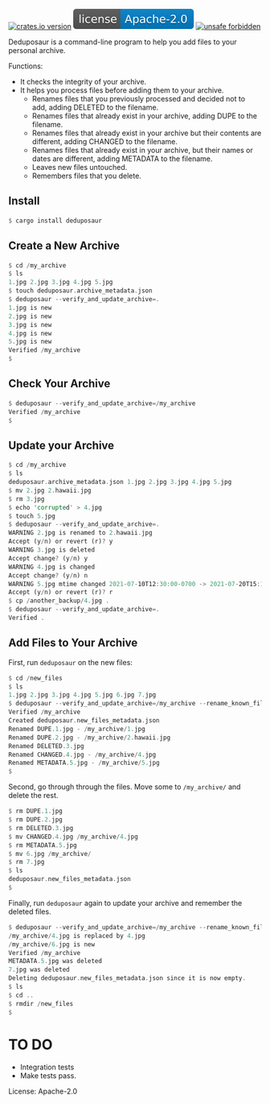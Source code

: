 [![crates.io version](https://img.shields.io/crates/v/deduposaur.svg)](https://crates.io/crates/deduposaur)
[![license: Apache 2.0](https://raw.githubusercontent.com/mleonhard/deduposaur/main/license-apache-2.0.svg)](https://github.com/mleonhard/deduposaur/blob/main/LICENSE)
[![unsafe forbidden](https://gitlab.com/leonhard-llc/ops/-/raw/main/unsafe-forbidden.svg)](https://github.com/rust-secure-code/safety-dance/)

Deduposaur is a command-line program to help you add files to your personal archive.

Functions:
- It checks the integrity of your archive.
- It helps you process files before adding them to your archive.
   - Renames files that you previously processed and decided not to add,
     adding DELETED to the filename.
   - Renames files that already exist in your archive,
     adding DUPE to the filename.
   - Renames files that already exist in your archive but their contents
     are different, adding CHANGED to the filename.
   - Renames files that already exist in your archive, but their names
     or dates are different, adding METADATA to the filename.
   - Leaves new files untouched.
   - Remembers files that you delete.

## Install
```rust
$ cargo install deduposaur
```

## Create a New Archive
```rust
$ cd /my_archive
$ ls
1.jpg 2.jpg 3.jpg 4.jpg 5.jpg
$ touch deduposaur.archive_metadata.json
$ deduposaur --verify_and_update_archive=.
1.jpg is new
2.jpg is new
3.jpg is new
4.jpg is new
5.jpg is new
Verified /my_archive
$
```

## Check Your Archive
```rust
$ deduposaur --verify_and_update_archive=/my_archive
Verified /my_archive
$
```

## Update your Archive
```rust
$ cd /my_archive
$ ls
deduposaur.archive_metadata.json 1.jpg 2.jpg 3.jpg 4.jpg 5.jpg
$ mv 2.jpg 2.hawaii.jpg
$ rm 3.jpg
$ echo 'corrupted' > 4.jpg
$ touch 5.jpg
$ deduposaur --verify_and_update_archive=.
WARNING 2.jpg is renamed to 2.hawaii.jpg
Accept (y/n) or revert (r)? y
WARNING 3.jpg is deleted
Accept change? (y/n) y
WARNING 4.jpg is changed
Accept change? (y/n) n
WARNING 5.jpg mtime changed 2021-07-10T12:30:00-0700 -> 2021-07-20T15:11:03-0700
Accept (y/n) or revert (r)? r
$ cp /another_backup/4.jpg .
$ deduposaur --verify_and_update_archive=.
Verified .
```

## Add Files to Your Archive
First, run `deduposaur` on the new files:
```rust
$ cd /new_files
$ ls
1.jpg 2.jpg 3.jpg 4.jpg 5.jpg 6.jpg 7.jpg
$ deduposaur --verify_and_update_archive=/my_archive --rename_known_files_check_new_and_remember_deletions=.
Verified /my_archive
Created deduposaur.new_files_metadata.json
Renamed DUPE.1.jpg - /my_archive/1.jpg
Renamed DUPE.2.jpg - /my_archive/2.hawaii.jpg
Renamed DELETED.3.jpg
Renamed CHANGED.4.jpg - /my_archive/4.jpg
Renamed METADATA.5.jpg - /my_archive/5.jpg
$
```

Second, go through through the files.
Move some to `/my_archive/` and delete the rest.
```rust
$ rm DUPE.1.jpg
$ rm DUPE.2.jpg
$ rm DELETED.3.jpg
$ mv CHANGED.4.jpg /my_archive/4.jpg
$ rm METADATA.5.jpg
$ mv 6.jpg /my_archive/
$ rm 7.jpg
$ ls
deduposaur.new_files_metadata.json
$
```

Finally, run `deduposaur` again to update your archive and remember the deleted files.
```rust
$ deduposaur --verify_and_update_archive=/my_archive --rename_known_files_check_new_and_remember_deletions=/new_files
/my_archive/4.jpg is replaced by 4.jpg
/my_archive/6.jpg is new
Verified /my_archive
METADATA.5.jpg was deleted
7.jpg was deleted
Deleting deduposaur.new_files_metadata.json since it is now empty.
$ ls
$ cd ..
$ rmdir /new_files
$
```

# TO DO
- Integration tests
- Make tests pass.

License: Apache-2.0
